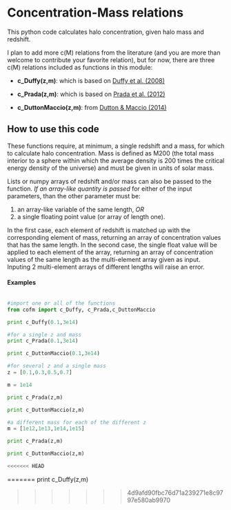Concentration-Mass relations
==============

This python code calculates halo concentration, given halo mass and redshift. 

I plan to add more c(M) relations from the literature (and you are more than welcome to contribute your favorite relation), but for now, there are three c(M) relations included as functions in this module:

- **c_Duffy(z,m)**: which is based on [Duffy et al. (2008)](http://arxiv.org/abs/0804.2486)

- **c_Prada(z,m)**: which is based on [Prada et al. (2012)](http://arxiv.org/abs/1104.5130)

- **c_DuttonMaccio(z,m)**: from
[Dutton & Maccio (2014)](http://arxiv.org/abs/1402.7073)


How to use this code
--------------

These functions require, at minimum, a single redshift and a mass, for which to calculate halo concentration. Mass is defined as M200 (the total mass interior to a sphere within which the average density is 200 times the critical energy density of the universe) and must be given in units of solar mass. 

Lists or numpy arrays of redshift and/or mass can also be passed to the function. *If an array-like quantity is passed* for either of the input parameters, than the other parameter must be:

1. an array-like variable of the same length, *OR*
2. a single floating point value (or array of length one). 

In the first case, each element of redshift is matched up with the corresponding element of mass, returning an array of concentration values that has the same length. In the second case, the single float value will be applied to each element of the array, returning an array of concentration values of the same length as the multi-element array given as input. Inputing 2 multi-element arrays of different lengths will raise an error.


#### Examples

```python

#import one or all of the functions
from cofm import c_Duffy, c_Prada,c_DuttonMaccio

print c_Duffy(0.1,3e14)

#for a single z and mass
print c_Prada(0.1,3e14)

print c_DuttonMaccio(0.1,3e14)

#for several z and a single mass
z = [0.1,0.3,0.5,0.7]

m = 1e14

print c_Prada(z,m)

print c_DuttonMaccio(z,m)

#a different mass for each of the different z
m = [1e12,1e13,1e14,1e15]

print c_Prada(z,m)

print c_DuttonMaccio(z,m)

<<<<<<< HEAD
```
=======
print c_Duffy(z,m)
>>>>>>> 4d9afd90fbc76d71a239271e8c9797e580ab9970
